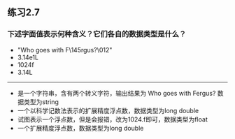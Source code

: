 ## 练习2.7
### 下述字面值表示何种含义？它们各自的数据类型是什么？
* "Who goes with F\145rgus?\012"
* 3.14e1L
* 1024f
* 3.14L
***
* 是一个字符串，含有两个转义字符，输出结果为 Who goes with Fergus? 数据类型为string
* 一个以科学记数法表示的扩展精度浮点数，数据类型为long double
* 试图表示一个浮点数，但是会报错，改为1024.f即可，数据类型为float
* 一个扩展精度浮点数，数据类型为long double

